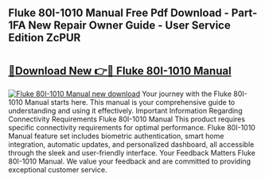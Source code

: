 ## Fluke 80I-1010 Manual Free Pdf Download - Part-1FA New Repair Owner Guide - User Service Edition ZcPUR

# <h2><a href="http://cf23559.oget.top/?id=Fluke+80I-1010+Manual">🔗Download New 👉🔴 Fluke 80I-1010 Manual</a></h2>

[![Fluke 80I-1010 Manual new download](https://i.imgur.com/5g1atiW.png)](http://cf23559.oget.top/?id=Fluke+80I-1010+Manual)
Your journey with the Fluke 80I-1010 Manual starts here. This manual is your comprehensive guide to understanding and using it effectively. Important Information Regarding Connectivity Requirements Fluke 80I-1010 Manual This product requires specific connectivity requirements for optimal performance. Fluke 80I-1010 Manual feature set includes biometric authentication, smart home integration, automatic updates, and personalized dashboard, all accessible through the sleek and user-friendly interface. Your Feedback Matters Fluke 80I-1010 Manual. We value your feedback and are committed to providing exceptional customer service.
